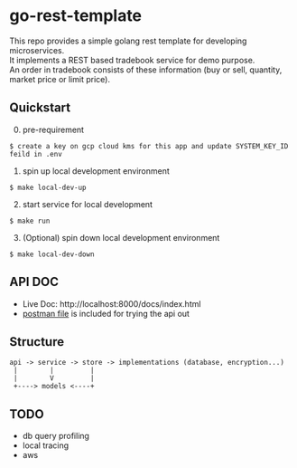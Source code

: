 # go-rest-template
This repo provides a simple golang rest template for developing microservices.
<br>
It implements a REST based tradebook service for demo purpose.
<br>
An order in tradebook consists of these information (buy or sell, quantity, market price or limit price). 

## Quickstart

0. pre-requirement
```
$ create a key on gcp cloud kms for this app and update SYSTEM_KEY_ID feild in .env
```

1. spin up local development environment
```
$ make local-dev-up
```

2. start service for local development
```
$ make run
```

3. (Optional) spin down local development environment
```
$ make local-dev-down
```

## API DOC
* Live Doc: http://localhost:8000/docs/index.html
* [postman file](./tradebook.postman_collection.json) is included for trying the api out

## Structure
```
api -> service -> store -> implementations (database, encryption...)
 |        |         |         
 |        V         |
 +----> models <----+
```

## TODO
* db query profiling
* local tracing
* aws
